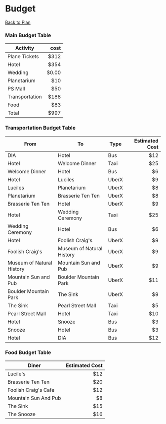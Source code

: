 # Budget
[Back to Plan](../README.md)

### Main Budget Table
Activity | cost
--- | ---:
Plane Tickets | $312
Hotel | $354
Wedding | $0.00
Planetarium | $10
PS Mall | $50
Transportation | $188
Food | $83
Total | $997

### Transportation Budget Table
From | To | Type | Estimated Cost
--- | --- | --- | ---:
DIA | Hotel | Bus | $12
Hotel | Welcome Dinner | Taxi | $25
Welcome Dinner | Hotel | Bus | $6
Hotel | Luciles | UberX | $9
Luciles | Planetarium | UberX | $8
Planetarium | Brasserie Ten Ten | UberX | $8
Brasserie Ten Ten | Hotel | UberX | $9
Hotel | Wedding Ceremony | Taxi | $25
Wedding Ceremony | Hotel | Bus | $6
Hotel | Foolish Craig's | UberX | $9
Foolish Craig's | Museum of Natural History | UberX | $9
Museum of Natural History | Mountain Sun and Pub | UberX | $9
Mountain Sun and Pub | Boulder Mountain Park | UberX | $11
Boulder Mountain Park | The Sink | UberX | $9
The Sink | Pearl Street Mall | Taxi | $5
Pearl Street Mall | Hotel | Taxi | $10
Hotel | Snooze | Bus | $3
Snooze | Hotel | Bus | $3
Hotel | DIA | Bus | $12

### Food Budget Table
Diner | Estimated Cost
--- | ---:
Lucile's | $12
Brasserie Ten Ten | $20
Foolish Craig's Cafe | $12
Mountain Sun And Pub | $8
The Sink | $15
The Snooze | $16
